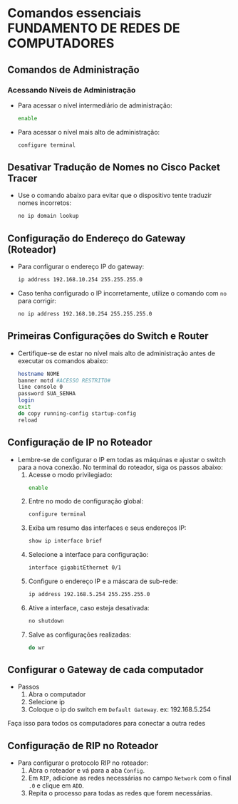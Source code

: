 # Comandos essenciais FUNDAMENTO DE REDES DE COMPUTADORES

## Comandos de Administração

### Acessando Níveis de Administração
- Para acessar o nível intermediário de administração:
    ```bash
    enable
    ```
- Para acessar o nível mais alto de administração:
    ```bash
    configure terminal
    ```

## Desativar Tradução de Nomes no Cisco Packet Tracer
- Use o comando abaixo para evitar que o dispositivo tente traduzir nomes incorretos:
    ```bash
    no ip domain lookup
    ```

## Configuração do Endereço do Gateway (Roteador)
- Para configurar o endereço IP do gateway:
    ```bash
    ip address 192.168.10.254 255.255.255.0
    ```
- Caso tenha configurado o IP incorretamente, utilize o comando com `no` para corrigir:
    ```bash
    no ip address 192.168.10.254 255.255.255.0
    ```

## Primeiras Configurações do Switch e Router
- Certifique-se de estar no nível mais alto de administração antes de executar os comandos abaixo:
    ```bash
    hostname NOME
    banner motd #ACESSO RESTRITO#
    line console 0
    password SUA_SENHA
    login
    exit
    do copy running-config startup-config
    reload
    ```

## Configuração de IP no Roteador
- Lembre-se de configurar o IP em todas as máquinas e ajustar o switch para a nova conexão. No terminal do roteador, siga os passos abaixo:
    1. Acesse o modo privilegiado:
         ```bash
         enable
         ```
    2. Entre no modo de configuração global:
         ```bash
         configure terminal
         ```
    3. Exiba um resumo das interfaces e seus endereços IP:
         ```bash
         show ip interface brief
         ```
    4. Selecione a interface para configuração:
         ```bash
         interface gigabitEthernet 0/1
         ```
    5. Configure o endereço IP e a máscara de sub-rede:
         ```bash
         ip address 192.168.5.254 255.255.255.0
         ```
    6. Ative a interface, caso esteja desativada:
         ```bash
         no shutdown
         ```
    7. Salve as configurações realizadas:
         ```bash
         do wr
         ```

## Configurar o Gateway de cada computador

- Passos 
    1. Abra o computador
    2. Selecione ip
    3. Coloque o ip do switch em `Default Gateway`. ex: 192.168.5.254

Faça isso para todos os computadores para conectar a outra redes

## Configuração de RIP no Roteador
- Para configurar o protocolo RIP no roteador:
    1. Abra o roteador e vá para a aba `Config`.
    2. Em `RIP`, adicione as redes necessárias no campo `Network` com o final `.0` e clique em `ADD`.
    3. Repita o processo para todas as redes que forem necessárias.